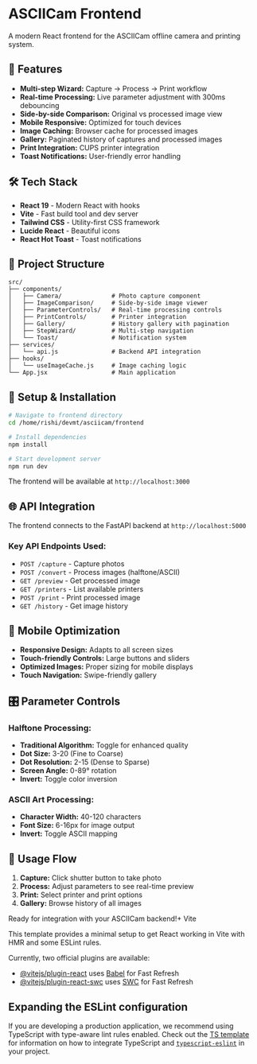 # ASCIICam Frontend

A modern React frontend for the ASCIICam offline camera and printing system.

## 🚀 Features

- **Multi-step Wizard:** Capture → Process → Print workflow
- **Real-time Processing:** Live parameter adjustment with 300ms debouncing
- **Side-by-side Comparison:** Original vs processed image view
- **Mobile Responsive:** Optimized for touch devices
- **Image Caching:** Browser cache for processed images
- **Gallery:** Paginated history of captures and processed images
- **Print Integration:** CUPS printer integration
- **Toast Notifications:** User-friendly error handling

## 🛠️ Tech Stack

- **React 19** - Modern React with hooks
- **Vite** - Fast build tool and dev server
- **Tailwind CSS** - Utility-first CSS framework
- **Lucide React** - Beautiful icons
- **React Hot Toast** - Toast notifications

## 📁 Project Structure

```
src/
├── components/
│   ├── Camera/              # Photo capture component
│   ├── ImageComparison/     # Side-by-side image viewer
│   ├── ParameterControls/   # Real-time processing controls
│   ├── PrintControls/       # Printer integration
│   ├── Gallery/             # History gallery with pagination
│   ├── StepWizard/          # Multi-step navigation
│   └── Toast/               # Notification system
├── services/
│   └── api.js               # Backend API integration
├── hooks/
│   └── useImageCache.js     # Image caching logic
└── App.jsx                  # Main application
```

## 🔧 Setup & Installation

```bash
# Navigate to frontend directory
cd /home/rishi/devmt/asciicam/frontend

# Install dependencies
npm install

# Start development server
npm run dev
```

The frontend will be available at `http://localhost:3000`

## 🌐 API Integration

The frontend connects to the FastAPI backend at `http://localhost:5000`

### Key API Endpoints Used:
- `POST /capture` - Capture photos
- `POST /convert` - Process images (halftone/ASCII)
- `GET /preview` - Get processed image
- `GET /printers` - List available printers
- `POST /print` - Print processed image
- `GET /history` - Get image history

## 📱 Mobile Optimization

- **Responsive Design:** Adapts to all screen sizes
- **Touch-friendly Controls:** Large buttons and sliders
- **Optimized Images:** Proper sizing for mobile displays
- **Touch Navigation:** Swipe-friendly gallery

## 🎛️ Parameter Controls

### Halftone Processing:
- **Traditional Algorithm:** Toggle for enhanced quality
- **Dot Size:** 3-20 (Fine to Coarse)
- **Dot Resolution:** 2-15 (Dense to Sparse)
- **Screen Angle:** 0-89° rotation
- **Invert:** Toggle color inversion

### ASCII Art Processing:
- **Character Width:** 40-120 characters
- **Font Size:** 6-16px for image output
- **Invert:** Toggle ASCII mapping

## 🚀 Usage Flow

1. **Capture:** Click shutter button to take photo
2. **Process:** Adjust parameters to see real-time preview
3. **Print:** Select printer and print options
4. **Gallery:** Browse history of all images

Ready for integration with your ASCIICam backend!+ Vite

This template provides a minimal setup to get React working in Vite with HMR and some ESLint rules.

Currently, two official plugins are available:

- [@vitejs/plugin-react](https://github.com/vitejs/vite-plugin-react/blob/main/packages/plugin-react) uses [Babel](https://babeljs.io/) for Fast Refresh
- [@vitejs/plugin-react-swc](https://github.com/vitejs/vite-plugin-react/blob/main/packages/plugin-react-swc) uses [SWC](https://swc.rs/) for Fast Refresh

## Expanding the ESLint configuration

If you are developing a production application, we recommend using TypeScript with type-aware lint rules enabled. Check out the [TS template](https://github.com/vitejs/vite/tree/main/packages/create-vite/template-react-ts) for information on how to integrate TypeScript and [`typescript-eslint`](https://typescript-eslint.io) in your project.
